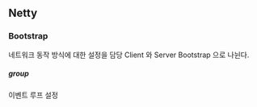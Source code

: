 ## Netty 

### Bootstrap

네트워크 동작 방식에 대한 설정을 담당
Client 와 Server Bootstrap 으로 나뉜다.

##### group

이벤트 루프 설정
